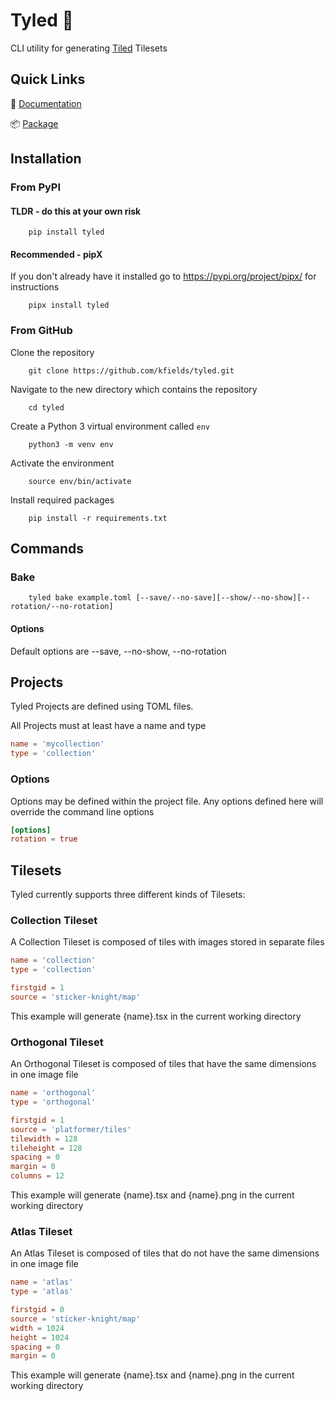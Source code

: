 # Tyled :butterfly:

CLI utility for generating [Tiled](https://www.mapeditor.org/) Tilesets

## Quick Links

:notebook: [Documentation](https://tyled.readthedocs.io/en/latest/)

:package: [Package](https://pypi.org/project/tyled/)

## Installation

### From PyPI

#### TLDR - do this at your own risk

        pip install tyled

#### Recommended - pipX

If you don't already have it installed go to https://pypi.org/project/pipx/ for instructions

        pipx install tyled


### From GitHub

Clone the repository

        git clone https://github.com/kfields/tyled.git
        
Navigate to the new directory which contains the repository

        cd tyled

Create a Python 3 virtual environment called `env`

        python3 -m venv env
        
Activate the environment

        source env/bin/activate
        
Install required packages

        pip install -r requirements.txt

## Commands

### Bake

        tyled bake example.toml [--save/--no-save][--show/--no-show][--rotation/--no-rotation]

#### Options

Default options are --save, --no-show, --no-rotation

## Projects

Tyled Projects are defined using TOML files.

All Projects must at least have a name and type

```toml
name = 'mycollection'
type = 'collection'
```

### Options

Options may be defined within the project file.  Any options defined here will override the command line options

```toml
[options]
rotation = true
```

## Tilesets

Tyled currently supports three different kinds of Tilesets:

### Collection Tileset

A Collection Tileset is composed of tiles with images stored in separate files

```toml
name = 'collection'
type = 'collection'

firstgid = 1
source = 'sticker-knight/map'
```

This example will generate {name}.tsx in the current working directory

### Orthogonal Tileset

An Orthogonal Tileset is composed of tiles that have the same dimensions in one image file

```toml
name = 'orthogonal'
type = 'orthogonal'

firstgid = 1
source = 'platformer/tiles'
tilewidth = 128
tileheight = 128
spacing = 0
margin = 0
columns = 12
```

This example will generate {name}.tsx and {name}.png in the current working directory

### Atlas Tileset

An Atlas Tileset is composed of tiles that do not have the same dimensions in one image file

```toml
name = 'atlas'
type = 'atlas'

firstgid = 0
source = 'sticker-knight/map'
width = 1024
height = 1024
spacing = 0
margin = 0
```

This example will generate {name}.tsx and {name}.png in the current working directory
